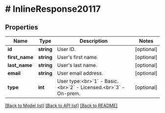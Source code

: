 # # InlineResponse20117

## Properties

Name | Type | Description | Notes
------------ | ------------- | ------------- | -------------
**id** | **string** | User ID. | [optional] 
**first_name** | **string** | User&#39;s first name. | [optional] 
**last_name** | **string** | User&#39;s last name. | [optional] 
**email** | **string** | User email address. | [optional] 
**type** | **int** | User type:&lt;br&gt;&#x60;1&#x60; - Basic.&lt;br&gt;&#x60;2&#x60; - Licensed.&lt;br&gt;&#x60;3&#x60; - On-prem. | [optional] 

[[Back to Model list]](../../README.md#documentation-for-models) [[Back to API list]](../../README.md#documentation-for-api-endpoints) [[Back to README]](../../README.md)


